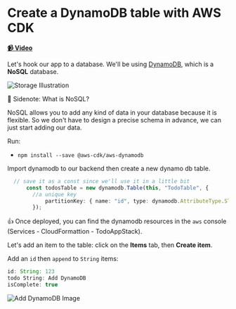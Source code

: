 # Create a DynamoDB table with AWS CDK

**[📹 Video](https://egghead.io/lessons/aws-create-a-dynamodb-table-with-aws-cdk)**

Let's hook our app to a database. We'll be using [DynamoDB](https://aws.amazon.com/dynamodb/), which is a **NoSQL** database.

![Storage Illustration](https://res.cloudinary.com/dg3gyk0gu/image/upload/v1592247661/transcript-images/16-create-a-dynamo-db-table-with-aws-cdk-storage-illustration.png)

🤔 Sidenote: What is NoSQL?

NoSQL allows you to add any kind of data in your database because it is flexible. So we don't have to design a precise schema in advance, we can just start adding our data.

Run:

* `npm install --save @aws-cdk/aws-dynamodb`

Import dynamodb to our backend then create a new dynamo db table.

```ts
  // save it as a const since we'll use it in a little bit
      const todosTable = new dynamodb.Table(this, "TodoTable", {
        //a unique key
            partitionKey: { name: "id", type: dynamodb.AttributeType.STRING }
        });
```

👍 Once deployed, you can find the dynamodb resources in the `aws` console (Services - CloudFormattion - TodoAppStack).

Let's add an item to the table: click on the **Items** tab, then **Create item**.

Add an `id` then `append` to `String` items:

```ts
id: String: 123
todo String: Add DynamoDB
isComplete: true
```

![Add DynamoDB Image](https://res.cloudinary.com/dg3gyk0gu/image/upload/v1591637697/transcript-images/16-create-a-dynamo-db-table-with-aws-cdk-dynamodb-image.png)
